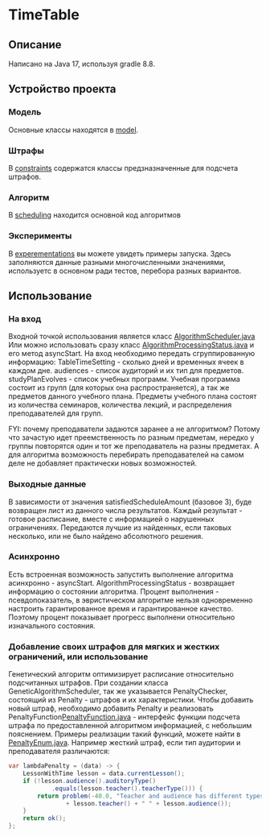 # TimeTable

## Описание
Написано на Java 17, используя gradle 8.8.

## Устройство проекта

### Модель
Основные классы находятся в [model](src%2Fmain%2Fjava%2Forg%2Ftimetable%2Falgorithm%2Fmodel).

### Штрафы
В [constraints](src%2Fmain%2Fjava%2Forg%2Ftimetable%2Falgorithm%2Fconstraints) содержатся классы предзназначенные для
подсчета штрафов.

### Алгоритм
В [scheduling](src%2Fmain%2Fjava%2Forg%2Ftimetable%2Falgorithm%2Fscheduling) находится основной код алгоритмов

### Эксперименты
В [experementations](src%2Fmain%2Fjava%2Forg%2Ftimetable%2Falgorithm%2Fexperementations) вы можете увидеть примеры
запуска. Здесь заполняются данные разными многочисленными значениями, используетс в основном ради тестов, перебора
разных вариантов.

## Использование

### На вход
Входной точкой использования является
класс [AlgorithmScheduler.java](src%2Fmain%2Fjava%2Forg%2Ftimetable%2Falgorithm%2Fscheduling%2FAlgorithmScheduler.java)
Или можно использовать
сразу
класс [AlgorithmProcessingStatus.java](src%2Fmain%2Fjava%2Forg%2Ftimetable%2Falgorithm%2Fscheduling%2FAlgorithmProcessingStatus.java)
и его метод asyncStart.
На вход необходимо передать сгруппированную информацию: TableTimeSetting - сколько дней и временных ячеек в каждом дне.
audiences - список аудиторий и их тип для предметов. studyPlanEvolves - список учебных программ.
Учебная программа состоит из групп (для которых она распространяется), а так же предметов данного учебного плана.
Предметы учебного плана состоят из количества семинаров, количества лекций, и распределения преподавателей для групп.

FYI: почему преподаватели задаются заранее а не алгоритмом? Потому что зачастую идет преемственность по разным
предметам,
нередко у группы повторятся один и тот же преподаватель на разны предметах. А для алгоритма возможность перебирать
преподавателей на самом деле не добавляет практически новых возможностей.

### Выходные данные
В зависимости от значения satisfiedScheduleAmount (базовое 3), буде возвращен лист из данного числа результатов. Каждый
результат - готовое расписание, вместе с информацией о нарушенных ограничениях. Передаются лучшие из найденных, если
таковых несколько, или не было найдено абсолютного решения.

### Асинхронно

Есть встроенная возможность запустить выполнение алгоритма асинхронно - asyncStart.
AlgorithmProcessingStatus - возвращает информацию о состоянии алгоритма. Процент выполнения - псевдопоказатель, в
эвристическом алгоритме нельзя одновременно настроить гарантированное время и гарантированное качество. Поэтому процент
показывает прогресс выполнени относительно изначального состояния.

### Добавление своих штрафов для мягких и жестких ограничений, или использование

Генетический алгоритм оптимизирует расписание относительно подсчитанных штрафов. При создании класса
GeneticAlgorithmScheduler, так же указывается PenaltyChecker, состоящий из Penalty - штрафов и их характеристики. Чтобы
добавить новый штраф, необходимо добавить Penalty и реализовать
PenaltyFunction[PenaltyFunction.java](src%2Fmain%2Fjava%2Forg%2Ftimetable%2Falgorithm%2Fconstraints%2FPenaltyFunction.java) -
интерфейс функции подсчета штрафа по предоставленной алгоритмом информацией, с небольшим пояснением.
Примеры реализации такий функций, можете найти в
[PenaltyEnum.java](src%2Fmain%2Fjava%2Forg%2Ftimetable%2Falgorithm%2Fconstraints%2FPenaltyEnum.java). Например
жесткий штраф, если тип аудитории и преподавателя различаются:
```java
var lambdaPenalty = (data) -> {
    LessonWithTime lesson = data.currentLesson();
    if (!lesson.audience().auditoryType()
            .equals(lesson.teacher().teacherType())) {
        return problem(-40.0, "Teacher and audience has different types "
                + lesson.teacher() + " " + lesson.audience());
    }
    return ok();
};
```
